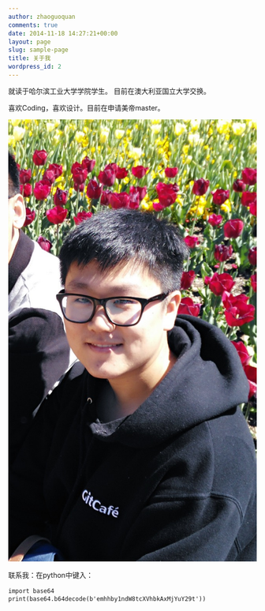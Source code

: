 ```yaml
---
author: zhaoguoquan
comments: true
date: 2014-11-18 14:27:21+00:00
layout: page
slug: sample-page
title: 关于我
wordpress_id: 2
---
```


就读于哈尔滨工业大学学院学生。
目前在澳大利亚国立大学交换。

喜欢Coding，喜欢设计。目前在申请美帝master。

[![赵国铨](/img/zgq.jpg)](/img/zgq.jpg)

联系我：在python中键入：

    import base64
    print(base64.b64decode(b'emhhby1ndW8tcXVhbkAxMjYuY29t'))
